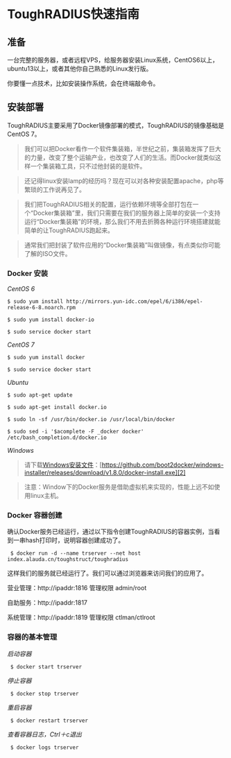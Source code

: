 # ToughRADIUS快速指南

## 准备

一台完整的服务器，或者远程VPS，给服务器安装Linux系统，CentOS6以上，ubuntu13以上，或者其他你自己熟悉的Linux发行版。

你要懂一点技术，比如安装操作系统，会在终端敲命令。

## 安装部署

ToughRADIUS主要采用了Docker镜像部署的模式，ToughRADIUS的镜像基础是CentOS 7。

> 我们可以把Docker看作一个软件集装箱，半世纪之前，集装箱发挥了巨大的力量，改变了整个运输产业，也改变了人们的生活。而Docker就类似这样一个集装箱工具，只不过他封装的是软件。

> 还记得linux安装lamp的经历吗？现在可以对各种安装配置apache，php等繁琐的工作说再见了。

> 我们把ToughRADIUS相关的配置，运行依赖环境等全部打包在一个“Docker集装箱”里，我们只需要在我们的服务器上简单的安装一个支持运行“Docker集装箱”的环境，那么我们不用去折腾各种运行环境搭建就能简单的让ToughRADIUS跑起来。

> 通常我们把封装了软件应用的“Docker集装箱”叫做镜像，有点类似你可能了解的ISO文件。

### Docker 安装

*CentOS 6*

	$ sudo yum install http://mirrors.yun-idc.com/epel/6/i386/epel-release-6-8.noarch.rpm
	
	$ sudo yum install docker-io
	
	$ sudo service docker start

*CentOS 7*

	$ sudo yum install docker
	
	$ sudo service docker start

*Ubuntu*

	$ sudo apt-get update
	
	$ sudo apt-get install docker.io
	
	$ sudo ln -sf /usr/bin/docker.io /usr/local/bin/docker
	
	$ sudo sed -i '$acomplete -F _docker docker' /etc/bash_completion.d/docker.io

*Windows*

> 请下载[Windows安装文件][1]：[https://github.com/boot2docker/windows-installer/releases/download/v1.8.0/docker-install.exe][2]

> 注意：Window下的Docker服务是借助虚拟机来实现的，性能上远不如使用linux主机。

### Docker 容器创建

确认Docker服务已经运行，通过以下指令创建ToughRADIUS的容器实例，当看到一串hash打印时，说明容器创建成功了。

	 $ docker run -d --name trserver --net host index.alauda.cn/toughstruct/toughradius

这样我们的服务就已经运行了。我们可以通过浏览器来访问我们的应用了。

营业管理：http://ipaddr:1816   管理权限 admin/root

自助服务：http://ipaddr:1817

系统管理：http://ipaddr:1819   管理权限 ctlman/ctlroot

### 容器的基本管理

*启动容器*

	 $ docker start trserver

*停止容器*

	 $ docker stop trserver

*重启容器*

	 $ docker restart trserver

*查看容器日志，Ctrl＋c退出*

	 $ docker logs trserver

[1]:	https://github.com/boot2docker/windows-installer/releases/download/v1.8.0/docker-install.exe
[2]:	https://github.com/boot2docker/windows-installer/releases/download/v1.8.0/docker-install.exe